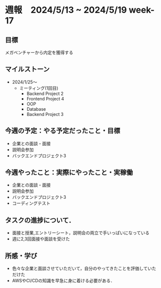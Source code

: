 # 週報　2024/5/13 ~ 2024/5/19 week-17

## 目標
メガベンチャーから内定を獲得する

## マイルストーン
- 2024/1/25〜
  - ミーティング(1回目)
    - Backend Project 2
    - Frontend Project 4
    - OOP
    - Database
    - Backend Project 3

## 今週の予定：やる予定だったこと・目標
- 企業との面談・面接
- 説明会参加
- バックエンドプロジェクト3

## 今週やったこと：実際にやったこと・実稼働
- 企業との面談・面接
- 説明会参加
- バックエンドプロジェクト3
- コーディングテスト

## タスクの進捗について．
- 面接と授業,エントリーシート，説明会の両立で手いっぱいになっている
- 週に2,3回面接や面談を受けた


## 所感・学び
- 色々な企業と面談させていただいて，自分のやってきたことを評価していただけた
- AWSやCI/CDの知識を早急に身に着ける必要がある．

